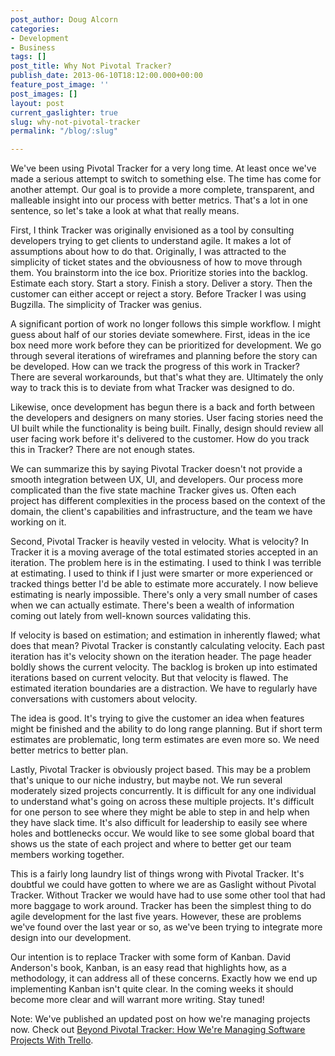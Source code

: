 ```yaml
---
post_author: Doug Alcorn
categories:
- Development
- Business
tags: []
post_title: Why Not Pivotal Tracker?
publish_date: 2013-06-10T18:12:00.000+00:00
feature_post_image: ''
post_images: []
layout: post
current_gaslighter: true
slug: why-not-pivotal-tracker
permalink: "/blog/:slug"

---
```

We've been using Pivotal Tracker for a very long time. At least once
we've made a serious attempt to switch to something else. The time has
come for another attempt. Our goal is to provide a more complete,
transparent, and malleable insight into our process with better
metrics. That's a lot in one sentence, so let's take a look at what
that really means.

First, I think Tracker was originally envisioned as a tool by
consulting developers trying to get clients to understand agile. It
makes a lot of assumptions about how to do that. Originally, I was
attracted to the simplicity of ticket states and the obviousness of
how to move through them. You brainstorm into the ice box. Prioritize
stories into the backlog. Estimate each story. Start a story. Finish a
story. Deliver a story. Then the customer can either accept or reject
a story. Before Tracker I was using Bugzilla. The simplicity of
Tracker was genius.

A significant portion of work no longer follows this simple workflow.
I might guess about half of our stories deviate somewhere. First,
ideas in the ice box need more work before they can be prioritized for
development. We go through several iterations of wireframes and
planning before the story can be developed. How can we track the
progress of this work in Tracker? There are several workarounds, but
that's what they are. Ultimately the only way to track this is to
deviate from what Tracker was designed to do.

Likewise, once development has begun there is a back and forth between
the developers and designers on many stories. User facing stories need
the UI built while the functionality is being built. Finally, design
should review all user facing work before it's delivered to the
customer. How do you track this in Tracker? There are not enough states.

We can summarize this by saying Pivotal Tracker doesn't not provide a
smooth integration between UX, UI, and developers. Our process more
complicated than the five state machine Tracker gives us. Often each
project has different complexities in the process based on the context
of the domain, the client's capabilities and infrastructure, and the
team we have working on it.

Second, Pivotal Tracker is heavily vested in velocity. What is
velocity? In Tracker it is a moving average of the total estimated
stories accepted in an iteration. The problem here is in the
estimating. I used to think I was terrible at estimating. I used to
think if I just were smarter or more experienced or tracked things
better I'd be able to estimate more accurately. I now believe
estimating is nearly impossible. There's only a very small number of
cases when we can actually estimate. There's been a wealth of
information coming out lately from well-known sources validating this.

If velocity is based on estimation; and estimation in inherently
flawed; what does that mean? Pivotal Tracker is constantly calculating
velocity. Each past iteration has it's velocity shown on the iteration
header. The page header boldly shows the current velocity. The backlog
is broken up into estimated iterations based on current velocity. But
that velocity is flawed. The estimated iteration boundaries are a
distraction. We have to regularly have conversations with customers
about velocity.

The idea is good. It's trying to give the customer an idea when
features might be finished and the ability to do long range planning.
But if short term estimates are problematic, long term estimates are
even more so. We need better metrics to better plan.

Lastly, Pivotal Tracker is obviously project based. This may be a
problem that's unique to our niche industry, but maybe not. We run
several moderately sized projects concurrently. It is difficult for
any one individual to understand what's going on across these multiple
projects. It's difficult for one person to see where they might be
able to step in and help when they have slack time. It's also
difficult for leadership to easily see where holes and bottlenecks
occur. We would like to see some global board that shows us the state
of each project and where to better get our team members working
together.

This is a fairly long laundry list of things wrong with Pivotal
Tracker. It's doubtful we could have gotten to where we are as
Gaslight without Pivotal Tracker. Without Tracker we would have had to
use some other tool that had more baggage to work around. Tracker has
been the simplest thing to do agile development for the last five
years. However, these are problems we've found over the last year or
so, as we've been trying to integrate more design into our development.

Our intention is to replace Tracker with some form of Kanban. David
Anderson's book, Kanban, is an easy read that highlights how, as a
methodology, it can address all of these concerns. Exactly how we end
up implementing Kanban isn't quite clear. In the coming weeks it
should become more clear and will warrant more writing. Stay tuned!

Note: We've published an updated post on how we're managing projects now. Check out [Beyond Pivotal Tracker: How We're Managing Software Projects With Trello](https://teamgaslight.com/blog/beyond-pivotal-tracker-managing-software-projects-with-trello).
